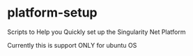 # platform-setup
Scripts to Help you Quickly set up the Singularity Net Platform 

Currently this is support ONLY for ubuntu OS
